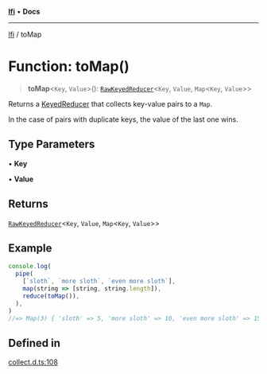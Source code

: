 [**lfi**](../readme.md) • **Docs**

***

[lfi](../globals.md) / toMap

# Function: toMap()

> **toMap**\<`Key`, `Value`\>(): [`RawKeyedReducer`](../type-aliases/RawKeyedReducer.md)\<`Key`, `Value`, `Map`\<`Key`, `Value`\>\>

Returns a [KeyedReducer](../type-aliases/KeyedReducer.md) that collects key-value pairs to a `Map`.

In the case of pairs with duplicate keys, the value of the last one wins.

## Type Parameters

• **Key**

• **Value**

## Returns

[`RawKeyedReducer`](../type-aliases/RawKeyedReducer.md)\<`Key`, `Value`, `Map`\<`Key`, `Value`\>\>

## Example

```js
console.log(
  pipe(
    [`sloth`, `more sloth`, `even more sloth`],
    map(string => [string, string.length]),
    reduce(toMap()),
  ),
)
//=> Map(3) { 'sloth' => 5, 'more sloth' => 10, 'even more sloth' => 15 }
```

## Defined in

[collect.d.ts:108](https://github.com/TomerAberbach/lfi/blob/e98b31ea37c84de0758cf58c8fcf28193f36b533/src/operations/collect.d.ts#L108)
